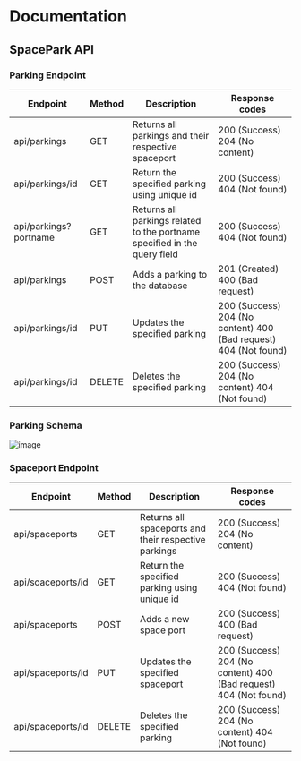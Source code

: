 # Documentation

## SpacePark API

### Parking Endpoint
| Endpoint              | Method | Description                                                                | Response codes                                                   |
|-----------------------|--------|----------------------------------------------------------------------------|------------------------------------------------------------------|
| api/parkings          | GET    | Returns all parkings and their respective spaceport                        | 200 (Success) 204 (No content)                                   |
| api/parkings/id       | GET    | Return the specified parking using unique id                               | 200 (Success) 404 (Not found)                                    |
| api/parkings?portname | GET    | Returns all parkings related to the portname  specified in the query field | 200 (Success) 404 (Not found)                                    |
| api/parkings          | POST   | Adds a parking to  the database                                            | 201 (Created) 400 (Bad request)                                  |
| api/parkings/id       | PUT    | Updates the specified parking                                              | 200 (Success) 204 (No content) 400 (Bad request) 404 (Not found) |
| api/parkings/id       | DELETE | Deletes the specified parking                                              | 200 (Success) 204 (No content) 404 (Not found)                   |

### Parking Schema
![image](https://user-images.githubusercontent.com/58253756/116851473-b0b4b400-abf2-11eb-8bc4-d03eec248877.png)

### Spaceport Endpoint
| Endpoint          | Method | Description                                          | Response codes                                                   |
|-------------------|--------|------------------------------------------------------|------------------------------------------------------------------|
| api/spaceports    | GET    | Returns all spaceports and their respective parkings | 200 (Success)   204 (No content)                                 |
| api/soaceports/id | GET    | Return the specified parking using unique id         | 200 (Success) 404 (Not found)                                    |
| api/spaceports    | POST   | Adds a new space port                                | 200 (Success) 400 (Bad request)                                  |
| api/spaceports/id | PUT    | Updates the specified spaceport                      | 200 (Success) 204 (No content) 400 (Bad request) 404 (Not found) |
| api/spaceports/id | DELETE | Deletes the specified parking                        | 200 (Success) 204 (No content) 404 (Not found)                   |
